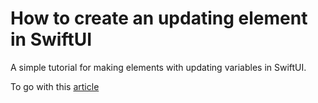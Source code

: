 # How to create an updating element in SwiftUI
A simple tutorial for making elements with updating variables in SwiftUI.

To go with this [article](https://medium.com/@tejpal021/how-to-create-an-updating-element-in-swiftui-e9b08f58efb8)

